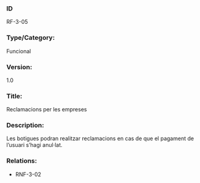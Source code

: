### ID
RF-3-05
### Type/Category:
Funcional
### Version:
1.0
### Title:
Reclamacions per les empreses
### Description:
Les botigues podran realitzar reclamacions en cas de que el pagament de l’usuari s’hagi anul·lat.
### Relations:
* RNF-3-02
